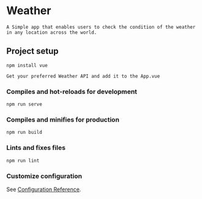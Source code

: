 # Weather
```
A Simple app that enables users to check the condition of the weather in any location across the world.
```
## Project setup
```
npm install vue
```
```
Get your preferred Weather API and add it to the App.vue 
```

### Compiles and hot-reloads for development
```
npm run serve
```

### Compiles and minifies for production
```
npm run build
```

### Lints and fixes files
```
npm run lint
```

### Customize configuration
See [Configuration Reference](https://cli.vuejs.org/config/).
